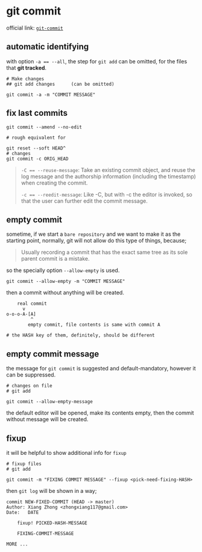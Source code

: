 ---
---

# git commit

official link: [`git-commit`](https://git-scm.com/docs/git-commit)


## automatic identifying

with option `-a == --all`, the step for `git add` can be omitted, for the files that **git tracked**.

```
# Make changes
## git add changes      (can be omitted)

git commit -a -m "COMMIT MESSAGE"
```


## fix last commits

```
git commit --amend --no-edit

# rough equivalent for

git reset --soft HEAD^
# changes
git commit -c ORIG_HEAD
```

> `-C == --reuse-message`: Take an existing commit object, and reuse the log message and the authorship information (including the timestamp) when creating the commit.
>
> `-c == --reedit-message`: Like -C, but with -c the editor is invoked, so that the user can further edit the commit message.


## empty commit

sometime, if we start a `bare repository` and we want to make it as the starting point, normally, git will not allow do this type of things, because;

> Usually recording a commit that has the exact same tree as its sole parent commit is a mistake.

so the specially option `--allow-empty` is used.

```
git commit --allow-empty -m "COMMIT MESSAGE"
```

then a commit without anything will be created.

```
    real commit
      v
o-o-o-A-[A]
         ^
        empty commit, file contents is same with commit A

# the HASH key of them, definitely, should be different
```


## empty commit message

the message for `git commit` is suggested and default-mandatory, however it can be suppressed.

```
# changes on file
# git add

git commit --allow-empty-message
```

the default editor will be opened, make its contents empty, then the commit without message will be created.


## fixup

it will be helpful to show additional info for `fixup`

```
# fixup files
# git add

git commit -m "FIXING COMMIT MESSAGE" --fixup <pick-need-fixing-HASH>
```

then `git log` will be shown in a way;

```
commit NEW-FIXED-COMMIT (HEAD -> master)
Author: Xiang Zhong <zhongxiang117@gmail.com>
Date:   DATE

    fixup! PICKED-HASH-MESSAGE

    FIXING-COMMIT-MESSAGE

MORE ...
```

